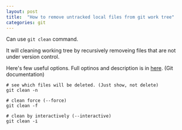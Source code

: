 ```yaml
---
layout: post
title:  "How to remove untracked local files from git work tree"
categories: git
---
```


Can use `git clean` command. 

It will cleaning working tree by recursively removeing files that are not under version control. 

Here's few useful options. Full optinos and description is in [here](https://git-scm.com/docs/git-clean). (Git documentation)

```git
# see which files will be deleted. (Just show, not delete)
git clean -n

# clean force (--force)
git clean -f

# clean by interactively (--interactive)
git clean -i
```
